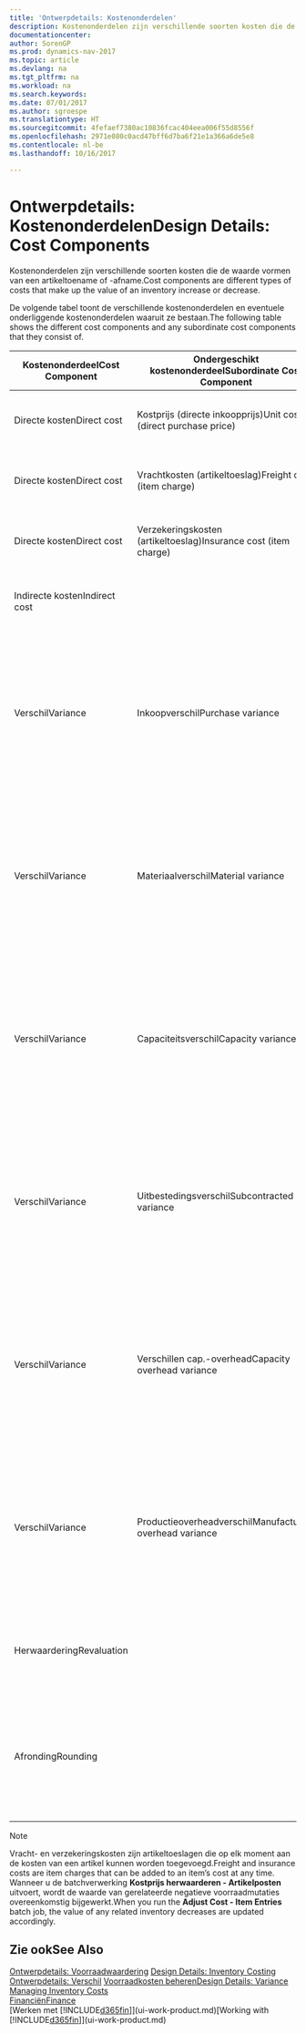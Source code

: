 ```yaml
---
title: 'Ontwerpdetails: Kostenonderdelen'
description: Kostenonderdelen zijn verschillende soorten kosten die de waarde vormen van een artikeltoename of -afname.
documentationcenter: 
author: SorenGP
ms.prod: dynamics-nav-2017
ms.topic: article
ms.devlang: na
ms.tgt_pltfrm: na
ms.workload: na
ms.search.keywords: 
ms.date: 07/01/2017
ms.author: sgroespe
ms.translationtype: HT
ms.sourcegitcommit: 4fefaef7380ac10836fcac404eea006f55d8556f
ms.openlocfilehash: 2971e080c0acd47bff6d7ba6f21e1a366a6de5e8
ms.contentlocale: nl-be
ms.lasthandoff: 10/16/2017

---
```

# <a name="design-details-cost-components"></a><span data-ttu-id="4d3cc-103">Ontwerpdetails: Kostenonderdelen</span><span class="sxs-lookup"><span data-stu-id="4d3cc-103">Design Details: Cost Components</span></span>
<span data-ttu-id="4d3cc-104">Kostenonderdelen zijn verschillende soorten kosten die de waarde vormen van een artikeltoename of -afname.</span><span class="sxs-lookup"><span data-stu-id="4d3cc-104">Cost components are different types of costs that make up the value of an inventory increase or decrease.</span></span>  

 <span data-ttu-id="4d3cc-105">De volgende tabel toont de verschillende kostenonderdelen en eventuele onderliggende kostenonderdelen waaruit ze bestaan.</span><span class="sxs-lookup"><span data-stu-id="4d3cc-105">The following table shows the different cost components and any subordinate cost components that they consist of.</span></span>  

|<span data-ttu-id="4d3cc-106">Kostenonderdeel</span><span class="sxs-lookup"><span data-stu-id="4d3cc-106">Cost Component</span></span>|<span data-ttu-id="4d3cc-107">Ondergeschikt kostenonderdeel</span><span class="sxs-lookup"><span data-stu-id="4d3cc-107">Subordinate Cost Component</span></span>|<span data-ttu-id="4d3cc-108">Description</span><span class="sxs-lookup"><span data-stu-id="4d3cc-108">Description</span></span>|  
|--------------------|--------------------------------|---------------------------------------|  
|<span data-ttu-id="4d3cc-109">Directe kosten</span><span class="sxs-lookup"><span data-stu-id="4d3cc-109">Direct cost</span></span>|<span data-ttu-id="4d3cc-110">Kostprijs (directe inkoopprijs)</span><span class="sxs-lookup"><span data-stu-id="4d3cc-110">Unit cost (direct purchase price)</span></span>|<span data-ttu-id="4d3cc-111">Kosten die kunnen worden herleid tot een kostenobject.</span><span class="sxs-lookup"><span data-stu-id="4d3cc-111">Cost that can be traced to a cost object.</span></span>|  
|<span data-ttu-id="4d3cc-112">Directe kosten</span><span class="sxs-lookup"><span data-stu-id="4d3cc-112">Direct cost</span></span>|<span data-ttu-id="4d3cc-113">Vrachtkosten (artikeltoeslag)</span><span class="sxs-lookup"><span data-stu-id="4d3cc-113">Freight cost (item charge)</span></span>|<span data-ttu-id="4d3cc-114">Kosten die kunnen worden herleid tot een kostenobject.</span><span class="sxs-lookup"><span data-stu-id="4d3cc-114">Cost that can be traced to a cost object.</span></span>|  
|<span data-ttu-id="4d3cc-115">Directe kosten</span><span class="sxs-lookup"><span data-stu-id="4d3cc-115">Direct cost</span></span>|<span data-ttu-id="4d3cc-116">Verzekeringskosten (artikeltoeslag)</span><span class="sxs-lookup"><span data-stu-id="4d3cc-116">Insurance cost (item charge)</span></span>|<span data-ttu-id="4d3cc-117">Kosten die kunnen worden herleid tot een kostenobject.</span><span class="sxs-lookup"><span data-stu-id="4d3cc-117">Cost that can be traced to a cost object.</span></span>|  
|<span data-ttu-id="4d3cc-118">Indirecte kosten</span><span class="sxs-lookup"><span data-stu-id="4d3cc-118">Indirect cost</span></span>||<span data-ttu-id="4d3cc-119">Kosten die niet kunnen worden herleid tot een kostenobject.</span><span class="sxs-lookup"><span data-stu-id="4d3cc-119">Cost that cannot be traced to a cost object.</span></span>|  
|<span data-ttu-id="4d3cc-120">Verschil</span><span class="sxs-lookup"><span data-stu-id="4d3cc-120">Variance</span></span>|<span data-ttu-id="4d3cc-121">Inkoopverschil</span><span class="sxs-lookup"><span data-stu-id="4d3cc-121">Purchase variance</span></span>|<span data-ttu-id="4d3cc-122">Het verschil tussen werkelijke kosten en de vaste verrekenprijs. Wordt uitsluitend geboekt voor artikelen met de waarderingsmethode **Standaard**.</span><span class="sxs-lookup"><span data-stu-id="4d3cc-122">The difference between actual and standard costs, which is only posted for items using the **Standard** costing method.</span></span>|  
|<span data-ttu-id="4d3cc-123">Verschil</span><span class="sxs-lookup"><span data-stu-id="4d3cc-123">Variance</span></span>|<span data-ttu-id="4d3cc-124">Materiaalverschil</span><span class="sxs-lookup"><span data-stu-id="4d3cc-124">Material variance</span></span>|<span data-ttu-id="4d3cc-125">Het verschil tussen werkelijke kosten en de vaste verrekenprijs. Wordt uitsluitend geboekt voor artikelen met de waarderingsmethode **Standaard**.</span><span class="sxs-lookup"><span data-stu-id="4d3cc-125">The difference between actual and standard costs, which is only posted for items using the **Standard** costing method.</span></span>|  
|<span data-ttu-id="4d3cc-126">Verschil</span><span class="sxs-lookup"><span data-stu-id="4d3cc-126">Variance</span></span>|<span data-ttu-id="4d3cc-127">Capaciteitsverschil</span><span class="sxs-lookup"><span data-stu-id="4d3cc-127">Capacity variance</span></span>|<span data-ttu-id="4d3cc-128">Het verschil tussen werkelijke kosten en de vaste verrekenprijs. Wordt uitsluitend geboekt voor artikelen met de waarderingsmethode **Standaard**.</span><span class="sxs-lookup"><span data-stu-id="4d3cc-128">The difference between actual and standard costs, which is only posted for items using the **Standard** costing method.</span></span>|  
|<span data-ttu-id="4d3cc-129">Verschil</span><span class="sxs-lookup"><span data-stu-id="4d3cc-129">Variance</span></span>|<span data-ttu-id="4d3cc-130">Uitbestedingsverschil</span><span class="sxs-lookup"><span data-stu-id="4d3cc-130">Subcontracted variance</span></span>|<span data-ttu-id="4d3cc-131">Het verschil tussen werkelijke kosten en de vaste verrekenprijs. Wordt uitsluitend geboekt voor artikelen met de waarderingsmethode **Standaard**.</span><span class="sxs-lookup"><span data-stu-id="4d3cc-131">The difference between actual and standard costs, which is only posted for items using the **Standard** costing method.</span></span>|  
|<span data-ttu-id="4d3cc-132">Verschil</span><span class="sxs-lookup"><span data-stu-id="4d3cc-132">Variance</span></span>|<span data-ttu-id="4d3cc-133">Verschillen cap.-overhead</span><span class="sxs-lookup"><span data-stu-id="4d3cc-133">Capacity overhead variance</span></span>|<span data-ttu-id="4d3cc-134">Het verschil tussen werkelijke kosten en de vaste verrekenprijs. Wordt uitsluitend geboekt voor artikelen met de waarderingsmethode **Standaard**.</span><span class="sxs-lookup"><span data-stu-id="4d3cc-134">The difference between actual and standard costs, which is only posted for items using the **Standard** costing method.</span></span>|  
|<span data-ttu-id="4d3cc-135">Verschil</span><span class="sxs-lookup"><span data-stu-id="4d3cc-135">Variance</span></span>|<span data-ttu-id="4d3cc-136">Productieoverheadverschil</span><span class="sxs-lookup"><span data-stu-id="4d3cc-136">Manufacturing overhead variance</span></span>|<span data-ttu-id="4d3cc-137">Het verschil tussen werkelijke kosten en de vaste verrekenprijs. Wordt uitsluitend geboekt voor artikelen met de waarderingsmethode **Standaard**.</span><span class="sxs-lookup"><span data-stu-id="4d3cc-137">The difference between actual and standard costs, which is only posted for items using the **Standard** costing method.</span></span>|  
|<span data-ttu-id="4d3cc-138">Herwaardering</span><span class="sxs-lookup"><span data-stu-id="4d3cc-138">Revaluation</span></span>||<span data-ttu-id="4d3cc-139">Waardevermindering of -vermeerdering van de huidige voorraadwaarde.</span><span class="sxs-lookup"><span data-stu-id="4d3cc-139">A depreciation or appreciation of the current inventory value.</span></span>|  
|<span data-ttu-id="4d3cc-140">Afronding</span><span class="sxs-lookup"><span data-stu-id="4d3cc-140">Rounding</span></span>||<span data-ttu-id="4d3cc-141">Restwaarden die ontstaan door de manier waarop de waardering van negatieve voorraadmutaties wordt berekend.</span><span class="sxs-lookup"><span data-stu-id="4d3cc-141">Residuals caused by the way in which valuation of inventory decreases are calculated.</span></span>|  

> [!NOTE]  
>  <span data-ttu-id="4d3cc-142">Vracht- en verzekeringskosten zijn artikeltoeslagen die op elk moment aan de kosten van een artikel kunnen worden toegevoegd.</span><span class="sxs-lookup"><span data-stu-id="4d3cc-142">Freight and insurance costs are item charges that can be added to an item’s cost at any time.</span></span> <span data-ttu-id="4d3cc-143">Wanneer u de batchverwerking **Kostprijs herwaarderen - Artikelposten** uitvoert, wordt de waarde van gerelateerde negatieve voorraadmutaties overeenkomstig bijgewerkt.</span><span class="sxs-lookup"><span data-stu-id="4d3cc-143">When you run the **Adjust Cost - Item Entries** batch job, the value of any related inventory decreases are updated accordingly.</span></span>  

## <a name="see-also"></a><span data-ttu-id="4d3cc-144">Zie ook</span><span class="sxs-lookup"><span data-stu-id="4d3cc-144">See Also</span></span>  
 <span data-ttu-id="4d3cc-145">[Ontwerpdetails: Voorraadwaardering](design-details-inventory-costing.md) </span><span class="sxs-lookup"><span data-stu-id="4d3cc-145">[Design Details: Inventory Costing](design-details-inventory-costing.md) </span></span>  
 <span data-ttu-id="4d3cc-146">[Ontwerpdetails: Verschil](design-details-variance.md) [Voorraadkosten beheren](finance-manage-inventory-costs.md)</span><span class="sxs-lookup"><span data-stu-id="4d3cc-146">[Design Details: Variance](design-details-variance.md) [Managing Inventory Costs](finance-manage-inventory-costs.md)</span></span>  
 [<span data-ttu-id="4d3cc-147">Financiën</span><span class="sxs-lookup"><span data-stu-id="4d3cc-147">Finance</span></span>](finance.md)  
 <span data-ttu-id="4d3cc-148">[Werken met [!INCLUDE[d365fin](includes/d365fin_md.md)]](ui-work-product.md)</span><span class="sxs-lookup"><span data-stu-id="4d3cc-148">[Working with [!INCLUDE[d365fin](includes/d365fin_md.md)]](ui-work-product.md)</span></span>  

